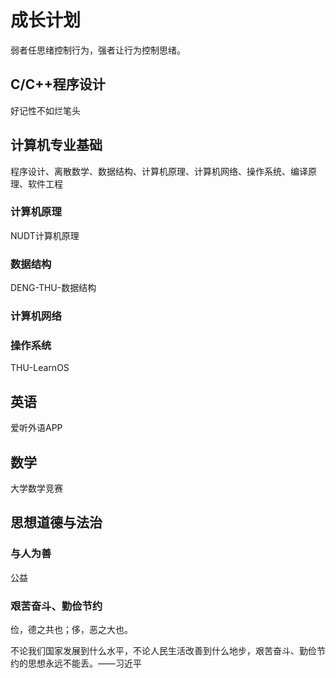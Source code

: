 # 成长计划

弱者任思绪控制行为，强者让行为控制思绪。

## C/C++程序设计

好记性不如烂笔头

## 计算机专业基础

程序设计、离散数学、数据结构、计算机原理、计算机网络、操作系统、编译原理、软件工程

### 计算机原理

NUDT计算机原理

### 数据结构

DENG-THU-数据结构

### 计算机网络

### 操作系统

THU-LearnOS

## 英语

爱听外语APP

## 数学

大学数学竞赛

## 思想道德与法治

### 与人为善

公益

### 艰苦奋斗、勤俭节约

俭，德之共也；侈，恶之大也。

不论我们国家发展到什么水平，不论人民生活改善到什么地步，艰苦奋斗、勤俭节约的思想永远不能丢。——习近平




